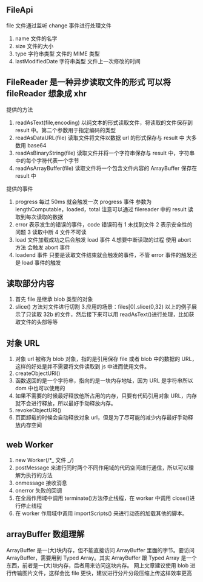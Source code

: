 ## FileApi

file 文件通过监听 change 事件进行处理文件

1. name 文件的名字
2. size 文件的大小
3. type 字符串类型 文件的 MIME 类型
4. lastModifiedDate 字符串类型 文件上一次修改的时间

## FileReader 是一种异步读取文件的形式 可以将 fileReader 想象成 xhr

提供的方法

1. readAsText(file,encoding) 以纯文本的形式读取文件，将读取的文件保存到 result 中。第二个参数用于指定编码的类型
2. readAsDataURL(file) 读取文件将文件以数据 url 的形式保存与 result 中 大多数用 base64
3. readAsBinaryString(file) 读取文件并将一个字符串保存与 result 中，字符串中的每个字符代表一个字节
4. readAsArrayBuffer(file) 读取文件将一个包含文件内容的 ArrayBuffer 保存在 result 中

提供的事件

1. progress 每过 50ms 就会触发一次 progress 事件 参数为 lengthComputable，loaded，total 注意可以通过 filereader 中的 result 读取到每次读取的数据
2. error 表示发生的错误的事件，code 错误码有 1 未找到文件 2 表示安全性的问题 3 读取中断 4 文件不可读
3. load 文件加载成功之后会触发 load 事件 4.想要中断读取的过程 使用 abort 方法 会触发 abort 事件
4. loadend 事件 只要是读取文件结束就会触发的事件，不管 error 事件的触发还是 load 事件的触发

## 读取部分内容

1. 首先 file 是继承 blob 类型的对象
2. slice() 方法对文件进行切割 3.应用的场景：files[0].slice(0,32) 以上的例子展示了只读取 32b 的文件，然后接下来可以用 readAsText()进行处理，比如获取文件的头部等等

## 对象 URL

1. 对象 url 被称为 blob 对象，指的是引用保存 file 或者 blob 中的数据的 URL，这样的好处是并不需要将文件读取到 js 中进而使用文件。
2. createObjectURl()
3. 函数返回的是一个字符串，指向的是一块内存地址，因为 URL 是字符串所以 dom 中也可以使用的
4. 如果不需要的时候最好释放他所占用的内存，只要有代码引用对象 URL，内存就不会进行释放，所以最好手动释放内存。
5. revokeObjectURl()
6. 页面卸载的时候会自动释放对象 url，但是为了尽可能的减少内存最好手动释放内存空间

## web Worker

1. new Worker(/\*_ 文件 _/)
2. postMessage 来进行同时两个不同作用域的代码空间进行通信，所以可以理解为执行的方法
3. onmessage 接收消息
4. onerror 失败的回调
5. 在全局作用域中调用 terminate()方法停止线程，在 worker 中调用 close()进行停止线程
6. 在 worker 作用域中调用 importScripts() 来进行动态的加载其他的脚本。

## arrayBuffer 数组理解

ArrayBuffer 是一(大)块内存，但不能直接访问 ArrayBuffer 里面的字节。要访问 ArrayBuffer，需要用到 Typed Array。其实 ArrayBuffer 跟 Typed Array 是一个东西，前者是一(大)块内存，后者用来访问这块内存。
网上文章建议使用 blob 进行传输图片文件，这样会比 file 更快，建议进行分片分段压缩上传这样效率更高


